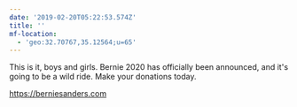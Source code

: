 ```yaml
---
date: '2019-02-20T05:22:53.574Z'
title: ''
mf-location:
  - 'geo:32.70767,35.12564;u=65'
---
```

This is it, boys and girls. Bernie 2020 has officially been announced, and it&#39;s going to be a wild ride. Make your donations today.

https://berniesanders.com
